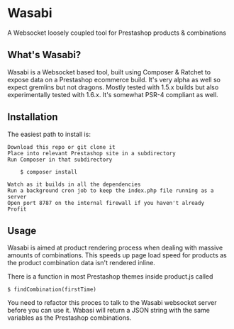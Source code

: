 # Wasabi
A Websocket loosely coupled tool for Prestashop products &amp; combinations

## What's Wasabi?

Wasabi is a Websocket based tool, built using Composer &amp; Ratchet to expose data on a Prestashop ecommerce build. It's very alpha as well so expect gremlins but not dragons. Mostly tested with 1.5.x builds but also experimentally tested with 1.6.x. It's somewhat PSR-4 compliant as well.

## Installation

The easiest path to install is:

	Download this repo or git clone it
	Place into relevant Prestashop site in a subdirectory
	Run Composer in that subdirectory

		$ composer install

	Watch as it builds in all the dependencies
	Run a background cron job to keep the index.php file running as a server
	Open port 8787 on the internal firewall if you haven't already
	Profit 


## Usage

Wasabi is aimed at product rendering process when dealing with massive amounts of combinations. This speeds up page load speed for products as the product combination data isn't rendered inline. 

There is a function in most Prestashop themes inside product.js called

	$ findCombination(firstTime)

You need to refactor this proces to talk to the Wasabi websocket server before you can use it. Wabasi will return a JSON string with the same variables as the Prestashop combinations.